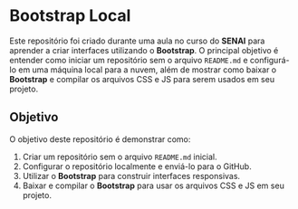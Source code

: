 # Bootstrap Local

Este repositório foi criado durante uma aula no curso do **SENAI** para aprender a criar interfaces utilizando o **Bootstrap**. O principal objetivo é entender como iniciar um repositório sem o arquivo `README.md` e configurá-lo em uma máquina local para a nuvem, além de mostrar como baixar o **Bootstrap** e compilar os arquivos CSS e JS para serem usados em seu projeto.

## Objetivo

O objetivo deste repositório é demonstrar como:

1. Criar um repositório sem o arquivo `README.md` inicial.
2. Configurar o repositório localmente e enviá-lo para o GitHub.
3. Utilizar o **Bootstrap** para construir interfaces responsivas.
4. Baixar e compilar o **Bootstrap** para usar os arquivos CSS e JS em seu projeto.
